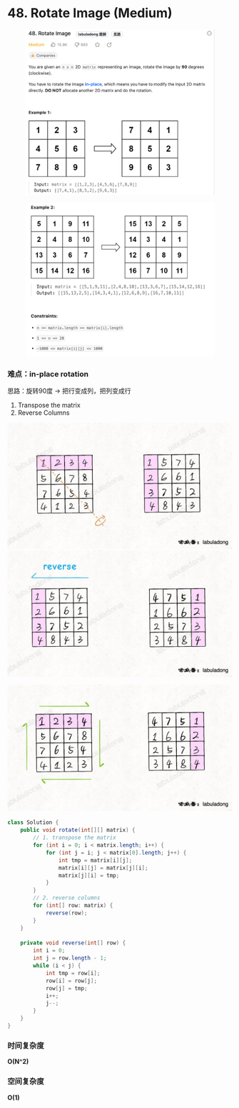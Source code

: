# 48. Rotate Image (Medium)

<figure><img src="../../../../.gitbook/assets/image (13) (1) (1).png" alt=""><figcaption></figcaption></figure>

<figure><img src="../../../../.gitbook/assets/image (14) (1) (1).png" alt=""><figcaption></figcaption></figure>

### 难点：in-place rotation

思路：旋转90度 -> 把行变成列，把列变成行

1. Transpose the matrix
2. Reverse Columns

![](<../../../../.gitbook/assets/image (49) (1) (1).png>)![](<../../../../.gitbook/assets/image (50) (1) (1).png>)

![](<../../../../.gitbook/assets/image (51) (1) (1).png>)

```java
class Solution {
    public void rotate(int[][] matrix) {
        // 1. transpose the matrix
        for (int i = 0; i < matrix.length; i++) {
            for (int j = i; j < matrix[0].length; j++) {
                int tmp = matrix[i][j];
                matrix[i][j] = matrix[j][i];
                matrix[j][i] = tmp;
            }
        }
        // 2. reverse columns
        for (int[] row: matrix) {
            reverse(row);
        }
    }

    private void reverse(int[] row) {
        int i = 0;
        int j = row.length - 1;
        while (i < j) {
            int tmp = row[i];
            row[i] = row[j];
            row[j] = tmp;
            i++;
            j--;
        }
    }
}
```

### 时间复杂度

**O(N^2)**

### 空间复杂度

**O(1)**&#x20;
